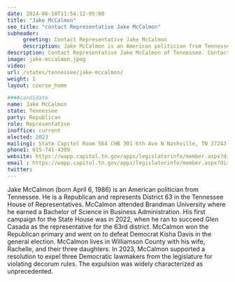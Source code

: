 ```yaml
---
date: 2024-06-18T11:54:12-05:00
title: "Jake McCalmon"
seo_title: "contact Representative Jake McCalmon"
subheader:
     greeting: Contact Representative Jake McCalmon
     description: Jake McCalmon is an American politician from Tennessee. He is a Republican and represents District 63 in the Tennessee House of Representatives.
description: Contact Representative Jake McCalmon of Tennessee. Contact information for Jake McCalmon includes email address, phone number, and mailing address.
image: jake-mccalmon.jpeg
video:
url: /states/tennessee/jake-mccalmon/
weight: 1
layout: course_home

####candidate
name: Jake McCalmon
state: Tennessee
party: Republican
role: Representative
inoffice: current
elected: 2023
mailing1: State Capitol Room 564 CHB 301 6th Ave N Nashville, TN 37243
phone1: 615-741-4389
website: https://wapp.capitol.tn.gov/apps/legislatorinfo/member.aspx?district=H63/
email : https://wapp.capitol.tn.gov/apps/legislatorinfo/member.aspx?district=H63/
twitter: 
---
```

Jake McCalmon (born April 6, 1986) is an American politician from Tennessee. He is a Republican and represents District 63 in the Tennessee House of Representatives. McCalmon attended Brandman University where he earned a Bachelor of Science in Business Administration. His first campaign for the State House was in 2022, when he ran to succeed Glen Casada as the representative for the 63rd district. McCalmon won the Republican primary and went on to defeat Democrat Kisha Davis in the general election. McCalmon lives in Williamson County with his wife, Rachelle, and their three daughters. In 2023, McCalmon supported a resolution to expel three Democratic lawmakers from the legislature for violating decorum rules. The expulsion was widely characterized as unprecedented.

